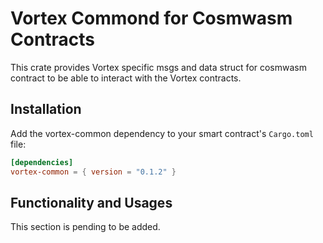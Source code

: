 # Vortex Commond for Cosmwasm Contracts

This crate provides Vortex specific msgs and data struct for cosmwasm contract to be able to interact with the Vortex contracts.

## Installation

Add the vortex-common dependency to your smart contract's `Cargo.toml` file:

```toml
[dependencies]
vortex-common = { version = "0.1.2" }
```

## Functionality and Usages

This section is pending to be added.
